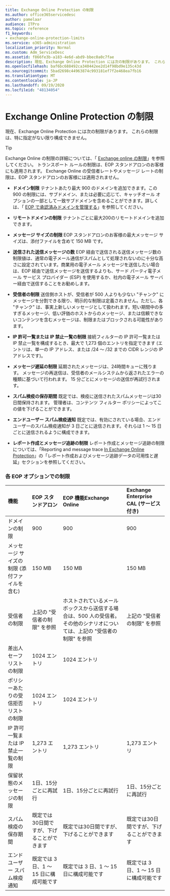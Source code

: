 ```yaml
---
title: Exchange Online Protection の制限
ms.author: office365servicedesc
author: pamelaar
audience: ITPro
ms.topic: reference
f1_keywords:
- exchange-online-protection-limits
ms.service: o365-administration
localization_priority: Normal
ms.custom: Adm_ServiceDesc
ms.assetid: f866fe3b-a183-4e6d-abd9-bbec0a0c7fae
description: 現在、Exchange Online Protection には次の制限があります。 これらの制限は、特に指定がない限り構成できません。
ms.openlocfilehash: baf6bc688492ca340442ee2d14f98bd9e135c43d
ms.sourcegitcommit: 5bad2698c44963874c993181ef7f2e468ea7fb16
ms.translationtype: MT
ms.contentlocale: ja-JP
ms.lasthandoff: 09/19/2020
ms.locfileid: "48134054"
---
```

# <a name="exchange-online-protection-limits"></a>Exchange Online Protection の制限

現在、Exchange Online Protection には次の制限があります。 これらの制限は、特に指定がない限り構成できません。 
  
> [!TIP]
> Exchange Online の制限の詳細については、「 [Exchange online の制限](../exchange-online-service-description/exchange-online-limits.md)」を参照してください。 トランスポート ルールの制限は、EOP スタンドアロンのお客様にも適用されます。 Exchange Online の受信者レートやメッセージ レートの制限は、EOP スタンドアロンのお客様には適用されません。 
  
- **ドメイン制限** テナントあたり最大 900 のドメインを追加できます。この 900 の制限には、サブドメイン、または必要に応じて、キャッチオール オプションの一部として一致サブドメインを含めることができます。詳しくは、「 [EOP で承認済みドメインを管理する](https://go.microsoft.com/fwlink/p/?LinkId=282239)」を参照してください。

- **リモートドメインの制限** テナントごとに最大200のリモートドメインを追加できます。
    
- **メッセージ サイズの制限** EOP スタンドアロンのお客様の最大メッセージ サイズは、添付ファイルを含めて 150 MB です。 
    
- **送信された送信メッセージの数** EOP 経由で送信される送信メッセージ数の制限値は、通常の電子メール通信がスパムとして処理されないのに十分な高さに設定されています。商業用の電子メール メッセージを送信したい場合は、EOP 経由で送信メッセージを送信するよりも、サード パーティ電子メール サービス プロバイダー (ESP) を使用するか、社内の電子メール サーバー経由で送信することをお勧めします。 
    
- **受信者の制限** 送信側ホストが、受信者が 500 人よりも少ない "チャンク" にメッセージを分割できる限り、明示的な制限は定義されません。ただし、各 "チャンク" は、事実上新しいメッセージとして扱われます。短い期間中の多すぎるメッセージ、低い評価のホストからのメッセージ、または信頼できないコンテンツを含むメッセージは、制限またはブロックされる可能性があります。 
    
- **IP 許可一覧または IP 禁止一覧の制限** 接続フィルターの IP 許可一覧または IP 禁止一覧を構成するとき、最大で 1,273 個のエントリを指定できます (エントリは、単一の IP アドレス、または /24 ～ /32 までの CIDR レンジの IP アドレスです)。 
    
- **メッセージ遅延の制限** 延期されたメッセージは、24時間キューに残ります。 メッセージの再送信は、受信者のメールシステムから返されたエラーの種類に基づいて行われます。 15 分ごとにメッセージの送信が再試行されます。 
    
- **スパム検疫の保存期間** 既定では、検疫に送信されたスパムメッセージは30日間保持されます。 管理者は、コンテンツ フィルター ポリシーによってこの値を下げることができます。 
    
- **エンドユーザー スパム検疫通知** 既定では、有効にされている場合、エンドユーザーのスパム検疫通知が 3 日ごとに送信されます。それらは 1 ～ 15 日ごとに送信されるように構成できます。 
    
- **レポート作成とメッセージ追跡の制限** レポート作成とメッセージ追跡の制限については、「Reporting and message trace [In Exchange Online Protection](https://go.microsoft.com/fwlink/?LinkId=394248)」の「レポート作成およびメッセージ追跡データの可用性と遅延」セクションを参照してください。
    
### <a name="limits-across-eop-options"></a>各 EOP オプションでの制限

|**機能**|****EOP スタンドアロン****|****EOP 機能Exchange Online****|****Exchange Enterprise CAL (サービス付き)****|
|:-----|:-----|:-----|:-----|
|ドメインの制限  <br/> |900  <br/> |900  <br/> |900  <br/> |
|メッセージ サイズの制限 (添付ファイルを含む)  <br/> |150 MB  <br/> |150 MB  <br/> |150 MB  <br/> |
|受信者の制限  <br/> |上記の "受信者の制限" を参照  <br/> |ホストされているメールボックスから送信する場合は、500 人の受信者。その他のシナリオについては、上記の "受信者の制限" を参照  <br/> |上記の "受信者の制限" を参照  <br/> |
|差出人セーフ リストの制限  <br/> |1024 エントリ  <br/> |1024 エントリ  <br/> ||
|ポリシーあたりの受信拒否リストの制限  <br/> |1024 エントリ  <br/> |1024 エントリ  <br/> ||
|IP 許可一覧または IP 禁止一覧の制限  <br/> |1,273 エントリ  <br/> |1,273 エントリ  <br/> |1,273 エントリ  <br/> |
|保留状態のメッセージの制限  <br/> |1日、15分ごとに再試行  <br/> |1日、15分ごとに再試行  <br/> |1日、15分ごとに再試行  <br/> |
|スパム検疫の保存期間  <br/> |既定では30日間ですが、下げることができます  <br/> |既定では30日間ですが、下げることができます  <br/> |既定では30日間ですが、下げることができます  <br/> |
|エンドユーザー スパム検疫通知  <br/> |既定では 3 日、1 ～ 15 日に構成可能です  <br/> |既定では 3 日、1 ～ 15 日に構成可能です  <br/> |既定では 3 日、1 ～ 15 日に構成可能です  <br/> |
   

